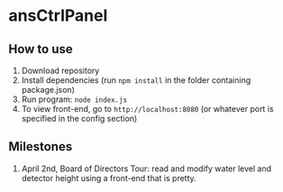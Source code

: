 # ansCtrlPanel
## How to use
1. Download repository
2. Install dependencies (run `npm install` in the folder containing package.json)
3. Run program: `node index.js`
4. To view front-end, go to `http://localhost:8080` (or whatever port is specified in the config section)

## Milestones
1. April 2nd, Board of Directors Tour: read and modify water level and detector height using a front-end that is pretty.
